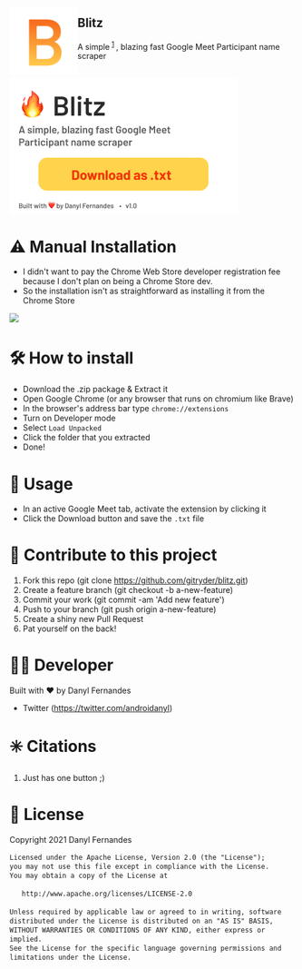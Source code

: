 <p>
  <img align="left" src="assets/logo_128.png" width="120"/> 
</p>

## Blitz
A simple<sup> [1](#%EF%B8%8F-citations) </sup>, blazing fast Google Meet Participant name scraper

<br>

<img align="center" src="assets/main_popup.png" />
 
⚠️ Manual Installation
 ==================
 - I didn't want to pay the Chrome Web Store developer registration fee because I don't plan on being a Chrome Store dev. 
 - So the installation isn't as straightforward as installing it from the Chrome Store

<img src="https://media0.giphy.com/media/3orifdO6eKr9YBdOBq/giphy.gif?cid=790b76118643384f08df717c257eae266b6663e70fa6432c&rid=giphy.gif&ct=g" width="350"/>
 

🛠️ How to install
==================
- Download the .zip package & Extract it
- Open Google Chrome (or any browser that runs on chromium like Brave)
- In the browser's address bar type `chrome://extensions`
- Turn on Developer mode
- Select `Load Unpacked`
- Click the folder that you extracted
- Done!

🚀 Usage
========
- In an active Google Meet tab, activate the extension by clicking it
- Click the Download button and save the `.txt` file

🌄 Contribute to this project
=============================
1. Fork this repo (git clone https://github.com/gitryder/blitz.git)
2. Create a feature branch (git checkout -b a-new-feature)
3. Commit your work (git commit -am 'Add new feature')
4. Push to your branch (git push origin a-new-feature)
5. Create a shiny new Pull Request
6. Pat yourself on the back!

👨‍💻 Developer
===============
Built with ❤︎ by Danyl Fernandes
- Twitter (https://twitter.com/androidanyl)

✳️ Citations
============
1. Just has one button ;)

📑 License
==========
Copyright 2021 Danyl Fernandes

    Licensed under the Apache License, Version 2.0 (the "License");
    you may not use this file except in compliance with the License.
    You may obtain a copy of the License at

       http://www.apache.org/licenses/LICENSE-2.0

    Unless required by applicable law or agreed to in writing, software
    distributed under the License is distributed on an "AS IS" BASIS,
    WITHOUT WARRANTIES OR CONDITIONS OF ANY KIND, either express or implied.
    See the License for the specific language governing permissions and
    limitations under the License.


